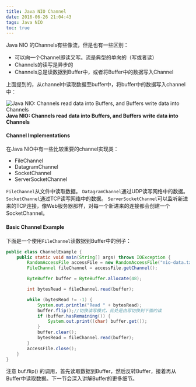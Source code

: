 ```yaml
---
title: Java NIO Channel
date: 2016-06-26 21:04:43
tags: Java NIO
toc: true
---
```

Java NIO 的Channels有些像流，但是也有一些区别：

- 可以向一个Channel即读又写。流是典型的单向的（写或者读）
- Channels的读写是异步的
- Channels总是读数据到Buffer中，或者将Buffer中的数据写入Channel

上面提到的，从channel中读取数据至buffer中，将buffer中的数据写入channel中：

![Java NIO: Channels read data into Buffers, and Buffers write data into Channels](http://tutorials.jenkov.com/images/java-nio/overview-channels-buffers.png)
**Java NIO: Channels read data into Buffers, and Buffers write data into Channels**

#### Channel Implementations

在Java NIO中有一些比较重要的channel实现类：

- FileChannel
- DatagramChannel
- SocketChannel
- ServerSocketChannel

`FileChannel`从文件中读取数据。
`DatagramChannel`通过UDP读写网络中的数据。
`SocketChannel`通过TCP读写网络中的数据。
`ServerSocketChannel`可以监听新进来的TCP连接，像Web服务器那样，对每一个新进来的连接都会创建一个SocketChannel。

#### Basic Channel Example 

下面是一个使用`FileChannel`读数据到Buffer中的例子：

```java
public class ChannelExample {
    public static void main(String[] args) throws IOException {
        RandomAccessFile accessFile = new RandomAccessFile("nio-data.txt","rw");
        FileChannel fileChannel = accessFile.getChannel();

        ByteBuffer buffer = ByteBuffer.allocate(48);

        int bytesRead = fileChannel.read(buffer);

        while (bytesRead != -1) {
            System.out.println("Read " + bytesRead);
            buffer.flip();//切换读写模式，此处是由写切换到下面的读
            if (buffer.hasRemaining()) {
                System.out.print((char) buffer.get());
            }
            buffer.clear();
            bytesRead = fileChannel.read(buffer);
        }
        accessFile.close();
    }
}
```

注意 buf.flip() 的调用，首先读取数据到Buffer，然后反转Buffer，接着再从Buffer中读取数据。下一节会深入讲解Buffer的更多细节。




